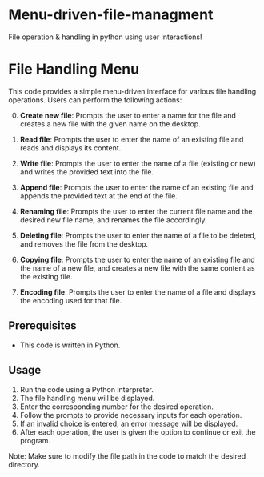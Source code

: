 # Menu-driven-file-managment
File operation &amp; handling in python using user interactions!
# File Handling Menu

This code provides a simple menu-driven interface for various file handling operations. Users can perform the following actions:

0. **Create new file**: Prompts the user to enter a name for the file and creates a new file with the given name on the desktop.

1. **Read file**: Prompts the user to enter the name of an existing file and reads and displays its content.

2. **Write file**: Prompts the user to enter the name of a file (existing or new) and writes the provided text into the file.

3. **Append file**: Prompts the user to enter the name of an existing file and appends the provided text at the end of the file.

4. **Renaming file**: Prompts the user to enter the current file name and the desired new file name, and renames the file accordingly.

5. **Deleting file**: Prompts the user to enter the name of a file to be deleted, and removes the file from the desktop.

6. **Copying file**: Prompts the user to enter the name of an existing file and the name of a new file, and creates a new file with the same content as the existing file.

7. **Encoding file**: Prompts the user to enter the name of a file and displays the encoding used for that file.

## Prerequisites

- This code is written in Python.

## Usage

1. Run the code using a Python interpreter.
2. The file handling menu will be displayed.
3. Enter the corresponding number for the desired operation.
4. Follow the prompts to provide necessary inputs for each operation.
5. If an invalid choice is entered, an error message will be displayed.
6. After each operation, the user is given the option to continue or exit the program.

Note: Make sure to modify the file path in the code to match the desired directory.
